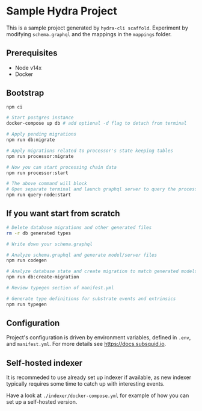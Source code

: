 # Sample Hydra Project

This is a sample project generated by `hydra-cli scaffold`. Experiment by modifying `schema.graphql` and the mappings in the `mappings` folder.

## Prerequisites

* Node v14x
* Docker

## Bootstrap
```bash
npm ci

# Start postgres instance
docker-compose up db # add optional -d flag to detach from terminal

# Apply pending migrations
npm run db:migrate

# Apply migrations related to processor's state keeping tables
npm run processor:migrate

# Now you can start processing chain data
npm run processor:start

# The above command will block
# Open separate terminal and launch graphql server to query the processed data
npm run query-node:start
```

## If you want start from scratch

```bash
# Delete database migrations and other generated files
rm -r db generated types

# Write down your schema.graphql

# Analyze schema.graphql and generate model/server files
npm run codegen

# Analyze database state and create migration to match generated models
npm run db:create-migration

# Review typegen section of manifest.yml

# Generate type definitions for substrate events and extrinsics
npm run typegen
```

## Configuration

Project's configuration is driven by environment variables, defined in `.env`,
and `manifest.yml`. For more details see https://docs.subsquid.io.

## Self-hosted indexer

It is recommeded to use already set up indexer if available, as new indexer typically
requires some time to catch up with interesting events.

Have a look at `./indexer/docker-compose.yml` for example of how you can set up a self-hosted version.